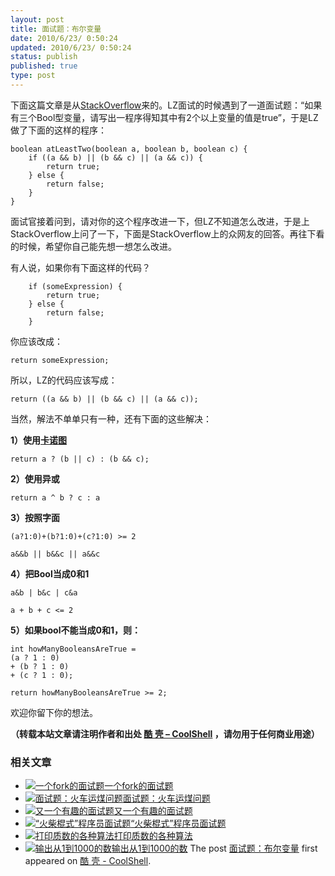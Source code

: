 ```yaml
---
layout: post
title: 面试题：布尔变量
date: 2010/6/23/ 0:50:24
updated: 2010/6/23/ 0:50:24
status: publish
published: true
type: post
---
```


下面这篇文章是从[StackOverflow](http://stackoverflow.com/questions/3076078/check-if-at-least-2-out-of-3-booleans-is-true/)来的。LZ面试的时候遇到了一道面试题：“如果有三个Bool型变量，请写出一程序得知其中有2个以上变量的值是true”，于是LZ做了下面的这样的程序：



```
boolean atLeastTwo(boolean a, boolean b, boolean c) {
    if ((a && b) || (b && c) || (a && c)) {
        return true;
    } else {
        return false;
    }
}
```

面试官接着问到，请对你的这个程序改进一下，但LZ不知道怎么改进，于是上StackOverflow上问了一下，下面是StackOverflow上的众网友的回答。再往下看的时候，希望你自己能先想一想怎么改进。



有人说，如果你有下面这样的代码？



```
    if (someExpression) {
        return true;
    } else {
        return false;
    }
```

你应该改成：


 `return someExpression;`


所以，LZ的代码应该写成：


`return ((a && b) || (b && c) || (a && c));`


当然，解法不单单只有一种，还有下面的这些解决：


**1）使用**[**卡诺图**](http://en.wikipedia.org/wiki/Karnaugh_map)


`return a ? (b || c) : (b && c);`


**2）使用异或**


`return a ^ b ? c : a`


**3）按照字面**


`(a?1:0)+(b?1:0)+(c?1:0) >= 2`


`a&&b || b&&c || a&&c`


**4）把Bool当成0和1**


`a&b | b&c | c&a`


`a + b + c <= 2`


**5）如果bool不能当成0和1，则：**



```
int howManyBooleansAreTrue =
(a ? 1 : 0)
+ (b ? 1 : 0)
+ (c ? 1 : 0);

return howManyBooleansAreTrue >= 2;
```

欢迎你留下你的想法。



**（转载本站文章请注明作者和出处 [酷 壳 – CoolShell](https://coolshell.cn/) ，请勿用于任何商业用途）**



### 相关文章

* [![一个fork的面试题](https://coolshell.cn/wp-content/uploads/2012/07/fork01jpg-150x150.jpg)](https://coolshell.cn/articles/7965.html)[一个fork的面试题](https://coolshell.cn/articles/7965.html)
* [![面试题：火车运煤问题](https://coolshell.cn/wp-content/uploads/2009/07/Question-150x150.jpg)](https://coolshell.cn/articles/4429.html)[面试题：火车运煤问题](https://coolshell.cn/articles/4429.html)
* [![又一个有趣的面试题](https://coolshell.cn/wp-content/plugins/wordpress-23-related-posts-plugin/static/thumbs/0.jpg)](https://coolshell.cn/articles/4162.html)[又一个有趣的面试题](https://coolshell.cn/articles/4162.html)
* [![“火柴棍式”程序员面试题](https://coolshell.cn/wp-content/plugins/wordpress-23-related-posts-plugin/static/thumbs/21.jpg)](https://coolshell.cn/articles/3961.html)[“火柴棍式”程序员面试题](https://coolshell.cn/articles/3961.html)
* [![打印质数的各种算法](https://coolshell.cn/wp-content/plugins/wordpress-23-related-posts-plugin/static/thumbs/26.jpg)](https://coolshell.cn/articles/3738.html)[打印质数的各种算法](https://coolshell.cn/articles/3738.html)
* [![输出从1到1000的数](https://coolshell.cn/wp-content/plugins/wordpress-23-related-posts-plugin/static/thumbs/14.jpg)](https://coolshell.cn/articles/3445.html)[输出从1到1000的数](https://coolshell.cn/articles/3445.html)
The post [面试题：布尔变量](https://coolshell.cn/articles/2514.html) first appeared on [酷 壳 - CoolShell](https://coolshell.cn).